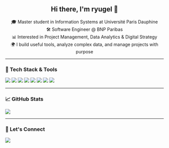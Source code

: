 <h2 align="center">Hi there, I'm ryugel 👋</h2>

<p align="center">
   🎓 Master student in Information Systems at Université Paris Dauphine <br>
   🛠️ Software Engineer  @ BNP Paribas <br>
   📊 Interested in Project Management, Data Analytics & Digital Strategy <br>
   🌍 I build useful tools, analyze complex data, and manage projects with purpose
</p>

---

### 🧰 Tech Stack & Tools

<p align="left">
   <img src="https://img.shields.io/badge/Swift-FA7343?style=for-the-badge&logo=swift&logoColor=white"/>
   <img src="https://img.shields.io/badge/SwiftUI-000000?style=for-the-badge&logo=swift&logoColor=white"/>
   <img src="https://img.shields.io/badge/Elixir-4B275F?style=for-the-badge&logo=elixir&logoColor=white"/>
   <img src="https://img.shields.io/badge/Python-3776AB?style=for-the-badge&logo=python&logoColor=white"/>
   <img src="https://img.shields.io/badge/Pandas-150458?style=for-the-badge&logo=pandas&logoColor=white"/>
   <img src="https://img.shields.io/badge/Power%20BI-F2C811?style=for-the-badge&logo=powerbi&logoColor=black"/>
   <img src="https://img.shields.io/badge/Git-F05032?style=for-the-badge&logo=git&logoColor=white"/>
   <img src="https://img.shields.io/badge/Xcode-147EFB?style=for-the-badge&logo=xcode&logoColor=white"/>
</p>

---

### 📈 GitHub Stats

<p align="left"> 
   <img src="https://github-readme-stats.vercel.app/api/top-langs/?username=ryugel&theme=tokyonight&layout=compact&hide_border=false" />
</p>

---

### 💬 Let's Connect

<p align="left">
     <a href="https://stackoverflow.com/users/15105796/xiii" target="_blank">
      <img src="https://img.shields.io/badge/Stack_Overflow-FE7A16?style=for-the-badge&logo=stackoverflow&logoColor=white"/>
   </a>
</p>
